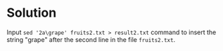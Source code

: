 # Solution

Input `sed '2a\grape' fruits2.txt > result2.txt` command to insert the string "grape" after the second line in the file `fruits2.txt`.
